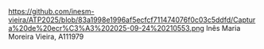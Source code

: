 https://github.com/inesm-vieira/ATP2025/blob/83a1998e1996af5ecfcf711474076f0c03c5ddfd/Captura%20de%20ecr%C3%A3%202025-09-24%20210553.png
Inês Maria Moreira Vieira, A111979


